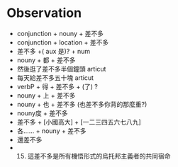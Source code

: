 # Observation

- conjunction + nouny + 差不多
- conjunction + location + 差不多
- 差不多 +( aux 是)? + num
- nouny + 都 + 差不多
- 然後逛了差不多半個鐘頭 articut 
- 每天給差不多五十塊 articut
- verbP + 得 + 差不多 + (了) ? 
- nouny + 上 + 差不多
- nouny + 也 + 差不多 (也差不多你背的那麼重?)
- nouny度 + 差不多
- 差不多 + [小國高大] + [一二三四五六七八九]
- 各...... + nouny + 差不多
- 還差不多
- 15. 這差不多是所有機悟形式的烏托邦主義者的共同宿命